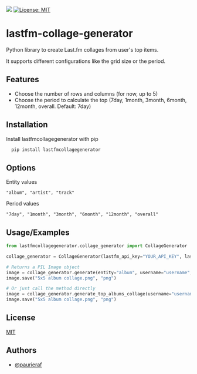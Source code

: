 ![](https://img.shields.io/pypi/dm/lastfmcollagegenerator?)
[![License: MIT](https://img.shields.io/badge/License-MIT-yellow.svg)](https://opensource.org/licenses/MIT)

# lastfm-collage-generator

Python library to create Last.fm collages from user's top items. 

It supports different configurations like the grid size or the period.


## Features

- Choose the number of rows and columns (for now, up to 5)
- Choose the period to calculate the top (7day, 1month, 3month, 6month, 12month, overall. Default: 7day)
  
## Installation

Install lastfmcollagegenerator with pip

```bash
  pip install lastfmcollagegenerator
```

## Options

Entity values
```
"album", "artist", "track"
```
Period values
```
"7day", "1month", "3month", "6month", "12month", "overall"
```


## Usage/Examples

```python
from lastfmcollagegenerator.collage_generator import CollageGenerator

collage_generator = CollageGenerator(lastfm_api_key="YOUR_API_KEY", lastfm_api_secret="YOUR_API_SECRET")

# Returns a PIL Image object
image = collage_generator.generate(entity="album", username="username", cols=5, rows=5, period="7day")
image.save("5x5 album collage.png", "png")

# Or just call the method directly
image = collage_generator.generate_top_albums_collage(username="username", cols=5, rows=5, period="7day")
image.save("5x5 album collage.png", "png")
```

  
## License

[MIT](https://choosealicense.com/licenses/mit/)

  
## Authors

- [@paurieraf](https://www.github.com/paurieraf)

